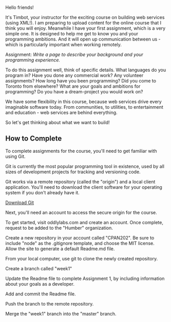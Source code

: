 Hello friends!

It's Timbot, your instructor for the exciting course on building web services (using XML!). I am preparing to upload content for the online course that I think you will enjoy. Meanwhile I have your first assignment, which is a very simple one. It is designed to help me get to know you and your programming ambitions. And it will open up communication between us - which is particularly important when working remotely.

Assignment: *Write a page to describe your background and your programming experience.*

To do this assignment well, think of specific details. What languages do you program in? Have you done any commercial work? Any volunteer assignments? How long have you been programming? Did you come to Toronto from elsewhere? What are your goals and ambitions for programming? Do you have a dream-project you would work on?

We have some flexibility in this course, because web services drive every imaginable software today. From communities, to utilities, to entertainment and education - web services are behind everything.

So let's get thinking about what we want to build!

## How to Complete

To complete assignments for the course, you'll need to get familiar with using Git.

Git is currently the most popular programming tool in existence, used by all sizes of development projects for tracking and versioning code.

Git works via a remote repository (called the "origin") and a local client application. You'll need to download the client software for your operating system if you don't already have it.

[Download Git](https://git-scm.com/downloads)

Next, you'll need an account to access the secure origin for the course.

To get started, visit oddlylabs.com and create an account. Once complete, request to be added to the "Humber" organization.

Create a new repository in your account called "CPAN202". Be sure to include "node" as the .gitignore template, and choose the MIT license. Allow the site to generate a default Readme.md file.

From your local computer, use git to clone the newly created repository.

Create a branch called "week1"

Update the Readme file to complete Assignment 1, by including information about your goals as a developer.

Add and commit the Readme file.

Push the branch to the remote repository.

Merge the "week1" branch into the "master" branch.
